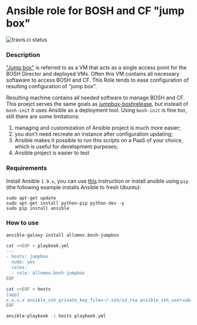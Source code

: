 # Ansible role for BOSH and CF "jump box"

![travis.ci status](https://travis-ci.org/allomov/ansible-role-cf-bosh-jumpbox.svg?branch=master)

### Description

["Jump box"](https://bosh.io/docs/terminology.html#jumpbox) is referred to as a VM that acts as a single access point for the BOSH Director and deployed VMs. Often this VM contains all necessary softaware to access BOSH and CF. This Role tends to ease configuration of resulting configuration of "jump box".

Resulting machine contains all needed software to manage BOSH and CF. This proejct serves the same goals as [jumpbox-boshrelease](https://github.com/cloudfoundry-community/jumpbox-boshrelease), but instead of `bosh-init` it uses Ansible as a deployment tool. Using `bosh-init` is fine too, still there are some limitations:

1. managing and customization of Ansible project is much more easier;
1. you don't need recreate an instance after configuration updating;
1. Ansible makes it possible to run this scripts on a PaaS of your choice, which is useful for development purposes;
1. Ansible project is easier to test

### Requirements

Install Ansible `1.9.x`, you can use [this](http://docs.ansible.com/ansible/intro_installation.html) instruction or install ansible using `pip` (the following example installs Ansible to fresh Ubuntu):
```
sudo apt-get update
sudo apt-get install python-pip python-dev -y
sudo pip install ansible
```

### How to use 

```bash
ansible-galaxy install allomov.bosh-jumpbox

cat <<EOF > playbook.yml
---
- hosts: jumpbox
  sudo: yes
  roles: 
  - role: allomov.bosh-jumpbox
EOF

cat <<EOF > hosts
[app]
x.x.x.x ansible_ssh_private_key_file=~/.ssh/id_rsa ansible_ssh_user=ubuntu
EOF

ansible-playbook -i hosts playbook.yml
```
